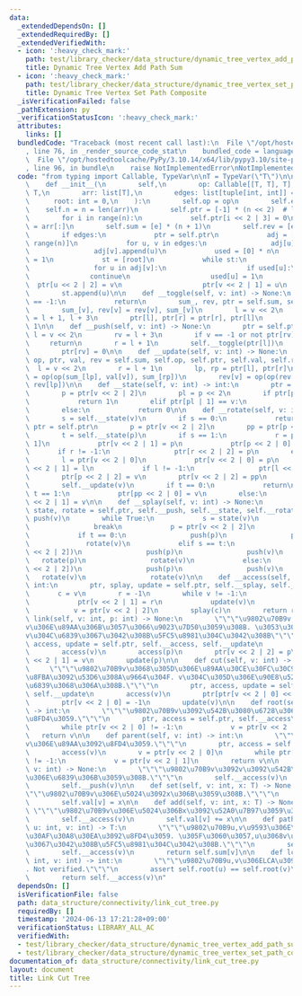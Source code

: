 ```yaml
---
data:
  _extendedDependsOn: []
  _extendedRequiredBy: []
  _extendedVerifiedWith:
  - icon: ':heavy_check_mark:'
    path: test/library_checker/data_structure/dynamic_tree_vertex_add_path_sum.test.py
    title: Dynamic Tree Vertex Add Path Sum
  - icon: ':heavy_check_mark:'
    path: test/library_checker/data_structure/dynamic_tree_vertex_set_path_composite.test.py
    title: Dynamic Tree Vertex Set Path Composite
  _isVerificationFailed: false
  _pathExtension: py
  _verificationStatusIcon: ':heavy_check_mark:'
  attributes:
    links: []
  bundledCode: "Traceback (most recent call last):\n  File \"/opt/hostedtoolcache/PyPy/3.10.14/x64/lib/pypy3.10/site-packages/onlinejudge_verify/documentation/build.py\"\
    , line 76, in _render_source_code_stat\n    bundled_code = language.bundle(\n\
    \  File \"/opt/hostedtoolcache/PyPy/3.10.14/x64/lib/pypy3.10/site-packages/onlinejudge_verify/languages/python.py\"\
    , line 96, in bundle\n    raise NotImplementedError\nNotImplementedError\n"
  code: "from typing import Callable, TypeVar\n\nT = TypeVar(\"T\")\n\n\nclass LinkCutTree:\n\
    \    def __init__(\n        self,\n        op: Callable[[T, T], T],\n        e:\
    \ T,\n        arr: list[T],\n        edges: list[tuple[int, int]] = None,\n  \
    \      root: int = 0,\n    ):\n        self.op = op\n        self.e = e\n    \
    \    self.n = n = len(arr)\n        self.ptr = [-1] * (n << 2)  # l, r, p, rev\n\
    \        for i in range(n):\n            self.ptr[i << 2 | 3] = 0\n        self.val\
    \ = arr[:]\n        self.sum = [e] * (n + 1)\n        self.rev = [e] * (n + 1)\n\
    \        if edges:\n            ptr = self.ptr\n            adj = [[] for _ in\
    \ range(n)]\n            for u, v in edges:\n                adj[u].append(v)\n\
    \                adj[v].append(u)\n            used = [0] * n\n            used[root]\
    \ = 1\n            st = [root]\n            while st:\n                v = st.pop()\n\
    \                for u in adj[v]:\n                    if used[u]:\n         \
    \               continue\n                    used[u] = 1\n                  \
    \  ptr[u << 2 | 2] = v\n                    ptr[v << 2 | 1] = u\n            \
    \        st.append(u)\n\n    def __toggle(self, v: int) -> None:\n        if v\
    \ == -1:\n            return\n        sum_, rev, ptr = self.sum, self.rev, self.ptr\n\
    \        sum_[v], rev[v] = rev[v], sum_[v]\n        l = v << 2\n        r, rv\
    \ = l + 1, l + 3\n        ptr[l], ptr[r] = ptr[r], ptr[l]\n        ptr[rv] ^=\
    \ 1\n\n    def __push(self, v: int) -> None:\n        ptr = self.ptr\n       \
    \ l = v << 2\n        rv = l + 3\n        if v == -1 or not ptr[rv]:\n       \
    \     return\n        r = l + 1\n        self.__toggle(ptr[l])\n        self.__toggle(ptr[r])\n\
    \        ptr[rv] = 0\n\n    def __update(self, v: int) -> None:\n        sum_,\
    \ op, ptr, val, rev = self.sum, self.op, self.ptr, self.val, self.rev\n      \
    \  l = v << 2\n        r = l + 1\n        lp, rp = ptr[l], ptr[r]\n        sum_[v]\
    \ = op(op(sum_[lp], val[v]), sum_[rp])\n        rev[v] = op(op(rev[rp], val[v]),\
    \ rev[lp])\n\n    def __state(self, v: int) -> int:\n        ptr = self.ptr\n\
    \        p = ptr[v << 2 | 2]\n        pl = p << 2\n        if ptr[pl] == v:\n\
    \            return 1\n        elif ptr[pl | 1] == v:\n            return -1\n\
    \        else:\n            return 0\n\n    def __rotate(self, v: int) -> None:\n\
    \        s = self.__state(v)\n        if s == 0:\n            return\n       \
    \ ptr = self.ptr\n        p = ptr[v << 2 | 2]\n        pp = ptr[p << 2 | 2]\n\
    \        t = self.__state(p)\n        if s == 1:\n            r = ptr[v << 2 |\
    \ 1]\n            ptr[v << 2 | 1] = p\n            ptr[p << 2 | 0] = r\n     \
    \       if r != -1:\n                ptr[r << 2 | 2] = p\n        else:\n    \
    \        l = ptr[v << 2 | 0]\n            ptr[v << 2 | 0] = p\n            ptr[p\
    \ << 2 | 1] = l\n            if l != -1:\n                ptr[l << 2 | 2] = p\n\
    \        ptr[p << 2 | 2] = v\n        ptr[v << 2 | 2] = pp\n        self.__update(p)\n\
    \        self.__update(v)\n        if t == 0:\n            return\n        elif\
    \ t == 1:\n            ptr[pp << 2 | 0] = v\n        else:\n            ptr[pp\
    \ << 2 | 1] = v\n\n    def __splay(self, v: int) -> None:\n        ptr, push,\
    \ state, rotate = self.ptr, self.__push, self.__state, self.__rotate\n       \
    \ push(v)\n        while True:\n            s = state(v)\n            if not s:\n\
    \                break\n            p = ptr[v << 2 | 2]\n            t = state(p)\n\
    \            if t == 0:\n                push(p)\n                push(v)\n  \
    \              rotate(v)\n            elif s == t:\n                push(ptr[p\
    \ << 2 | 2])\n                push(p)\n                push(v)\n             \
    \   rotate(p)\n                rotate(v)\n            else:\n                push(ptr[p\
    \ << 2 | 2])\n                push(p)\n                push(v)\n             \
    \   rotate(v)\n                rotate(v)\n\n    def __access(self, v: int) ->\
    \ int:\n        ptr, splay, update = self.ptr, self.__splay, self.__update\n \
    \       c = v\n        r = -1\n        while v != -1:\n            splay(v)\n\
    \            ptr[v << 2 | 1] = r\n            update(v)\n            r = v\n \
    \           v = ptr[v << 2 | 2]\n        splay(c)\n        return r\n\n    def\
    \ link(self, v: int, p: int) -> None:\n        \"\"\"\u9802\u70B9v,p\u3092,p\u3092\
    v\u306E\u89AA\u306B\u3057\u3066\u9023\u7D50\u3059\u308B. \u3053\u306E\u3068\u304D\
    v\u304C\u6839\u3067\u3042\u308B\u5FC5\u8981\u304C\u3042\u308B\"\"\"\n        ptr,\
    \ access, update = self.ptr, self.__access, self.__update\n        # self.evert(v)\n\
    \        access(v)\n        access(p)\n        ptr[v << 2 | 2] = p\n        ptr[p\
    \ << 2 | 1] = v\n        update(p)\n\n    def cut(self, v: int) -> None:\n   \
    \     \"\"\"\u9802\u70B9v\u3068\u305D\u306E\u89AA\u30CE\u30FC\u30C9\u3068\u306E\
    \u8FBA\u3092\u53D6\u308A\u9664\u304F. v\u304C\u305D\u306E\u90E8\u5206\u6728\u306E\
    \u6839\u3068\u306A\u308B.\"\"\"\n        ptr, access, update = self.ptr, self.__access,\
    \ self.__update\n        access(v)\n        ptr[ptr[v << 2 | 0] << 2 | 2] = -1\n\
    \        ptr[v << 2 | 0] = -1\n        update(v)\n\n    def root(self, v: int)\
    \ -> int:\n        \"\"\"\u9802\u70B9v\u3092\u542B\u3080\u6728\u306E\u6839\u3092\
    \u8FD4\u3059.\"\"\"\n        ptr, access = self.ptr, self.__access\n        access(v)\n\
    \        while ptr[v << 2 | 0] != -1:\n            v = ptr[v << 2 | 0]\n     \
    \   return v\n\n    def parent(self, v: int) -> int:\n        \"\"\"\u9802\u70B9\
    v\u306E\u89AA\u3092\u8FD4\u3059.\"\"\"\n        ptr, access = self.ptr, self.__access\n\
    \        access(v)\n        v = ptr[v << 2 | 0]\n        while ptr[v << 2 | 1]\
    \ != -1:\n            v = ptr[v << 2 | 1]\n        return v\n\n    def evert(self,\
    \ v: int) -> None:\n        \"\"\"\u9802\u70B9v\u3092v\u3092\u542B\u3080\u6728\
    \u306E\u6839\u306B\u3059\u308B.\"\"\"\n        self.__access(v)\n        self.__toggle(v)\n\
    \        self.__push(v)\n\n    def set(self, v: int, x: T) -> None:\n        \"\
    \"\"\u9802\u70B9v\u306E\u5024\u3092x\u306B\u3059\u308B.\"\"\"\n        self.__access(v)\n\
    \        self.val[v] = x\n\n    def add(self, v: int, x: T) -> None:\n       \
    \ \"\"\"\u9802\u70B9v\u306E\u5024\u306Bx\u3092\u52A0\u7B97\u3059\u308B.\"\"\"\n\
    \        self.__access(v)\n        self.val[v] += x\n\n    def path_query(self,\
    \ u: int, v: int) -> T:\n        \"\"\"\u9802\u70B9u,v\u9593\u306E\u30D1\u30B9\
    \u30AF\u30A8\u30EA\u3092\u8FD4\u3059. \u305F\u3060\u3057,u\u3068v\u306F\u9023\u7D50\
    \u3067\u3042\u308B\u5FC5\u8981\u304C\u3042\u308B.\"\"\"\n        self.evert(u)\n\
    \        self.__access(v)\n        return self.sum[v]\n\n    def lca(self, u:\
    \ int, v: int) -> int:\n        \"\"\"\u9802\u70B9u,v\u306ELCA\u3092\u8FD4\u3059\
    . Not verified.\"\"\"\n        assert self.root(u) == self.root(v)\n        self.__access(u)\n\
    \        return self.__access(v)\n"
  dependsOn: []
  isVerificationFile: false
  path: data_structure/connectivity/link_cut_tree.py
  requiredBy: []
  timestamp: '2024-06-13 17:21:28+09:00'
  verificationStatus: LIBRARY_ALL_AC
  verifiedWith:
  - test/library_checker/data_structure/dynamic_tree_vertex_add_path_sum.test.py
  - test/library_checker/data_structure/dynamic_tree_vertex_set_path_composite.test.py
documentation_of: data_structure/connectivity/link_cut_tree.py
layout: document
title: Link Cut Tree
---
```

